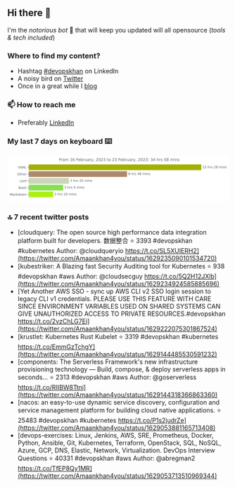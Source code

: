 <!--- [![Hits](https://hits.seeyoufarm.com/api/count/incr/badge.svg?url=https%3A%2F%2Fgithub.com%2Fakhan4u%2Fhit-counter&count_bg=%2379C83D&title_bg=%23555555&icon=&icon_color=%23E7E7E7&title=visits&edge_flat=false)](https://hits.seeyoufarm.com) --->

## Hi there 👋

I'm the _notorious bot_ 🤣 that will keep you updated will all opensource (_tools & tech included_) 

### Where to find my content?

* Hashtag [#devopskhan](https://www.linkedin.com/feed/hashtag/devopskhan) on LinkedIn
* A noisy bird on [Twitter](https://twitter.com/Amaankhan4you)
* Once in a great while I [blog](https://linuxparrot.netlify.app) 


### 📫 **How to reach me**

* Preferably [LinkedIn](https://www.linkedin.com/in/amaan-khan-linux-ninja)

### My last 7 days on keyboard ⌨️

<img src="https://github.com/akhan4u/akhan4u/blob/main/images/stat.svg" alt="Amaan's Wakatime Activity!"/>

### 🔝 7 recent twitter posts
<!-- DEVDOJO:START -->
- [cloudquery: The open source high performance data integration platform built for developers. 数据整合
⭐️ 3393
#devopskhan #kubernetes
Author: @cloudqueryio
https://t.co/SL5XUIERH2](https://twitter.com/Amaankhan4you/status/1629235090101534720)
- [kubestriker: A Blazing fast Security Auditing tool for Kubernetes
⭐️ 938
#devopskhan #aws
Author: @cloudsecguy
https://t.co/5Q2H12JXlb](https://twitter.com/Amaankhan4you/status/1629234924585885696)
- [Yet Another AWS SSO - sync up AWS CLI v2 SSO login session to legacy CLI v1 credentials. PLEASE USE THIS FEATURE WITH CARE SINCE ENVIRONMENT VARIABLES USED ON SHARED SYSTEMS CAN GIVE UNAUTHORIZED ACCESS TO PRIVATE RESOURCES.#devopskhan https://t.co/2vzChLG7Ei](https://twitter.com/Amaankhan4you/status/1629222075301867524)
- [krustlet: Kubernetes Rust Kubelet
⭐️ 3319
#devopskhan #kubernetes
https://t.co/EmmGzTchgY](https://twitter.com/Amaankhan4you/status/1629144485530591232)
- [components: The Serverless Framework&#39;s new infrastructure provisioning technology — Build, compose, &amp; deploy serverless apps in seconds...
⭐️ 2313
#devopskhan #aws
Author: @goserverless
https://t.co/RIIBW8Ttni](https://twitter.com/Amaankhan4you/status/1629144318366863360)
- [nacos: an easy-to-use dynamic service discovery, configuration and service management platform for building cloud native applications.
⭐️ 25483
#devopskhan #kubernetes
https://t.co/P1s2judrZe](https://twitter.com/Amaankhan4you/status/1629053881165713408)
- [devops-exercises: Linux, Jenkins, AWS, SRE, Prometheus, Docker, Python, Ansible, Git, Kubernetes, Terraform, OpenStack, SQL, NoSQL, Azure, GCP, DNS, Elastic, Network, Virtualization. DevOps Interview Questions
⭐️ 40331
#devopskhan #aws
Author: @abregman2
https://t.co/TfEP8Qy1MR](https://twitter.com/Amaankhan4you/status/1629053713510969344)
<!-- DEVDOJO:END -->

<!-- ![Amaan's GitHub stats](https://github-readme-stats.vercel.app/api?username=akhan4u&count_private=true&show_icons=true&hide=contribs) -->
